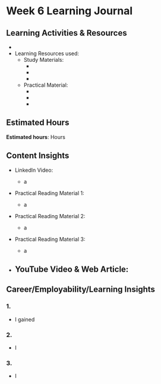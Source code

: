 # Week 6 Learning Journal <br/>

## Learning Activities & Resources
* 
* Learning Resources used:
  - Study Materials:
      - []()
      - []()
      - []()
  - Practical Material:
      - []()
      - []()
      - []()

## Estimated Hours
**Estimated hours**:  Hours

## Content Insights
* LinkedIn Video: 
  - a


* Practical Reading Material 1: 
  - a


* Practical Reading Material 2: 
  - a


* Practical Reading Material 3: 
  - a 



* YouTube Video & Web Article: 
   - 


## Career/Employability/Learning Insights

### 1. <br>
  - I gained 


### 2. <br>
  - I


### 3.  <br>
  - I
